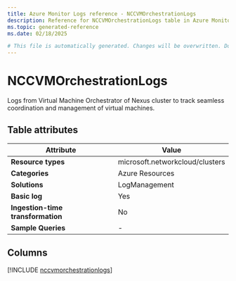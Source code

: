 ```yaml
---
title: Azure Monitor Logs reference - NCCVMOrchestrationLogs
description: Reference for NCCVMOrchestrationLogs table in Azure Monitor Logs.
ms.topic: generated-reference
ms.date: 02/18/2025

# This file is automatically generated. Changes will be overwritten. Do not change this file directly.
---
```


# NCCVMOrchestrationLogs

Logs from Virtual Machine Orchestrator of Nexus cluster to track seamless coordination and management of virtual machines.


## Table attributes

|Attribute|Value|
|---|---|
|**Resource types**|microsoft.networkcloud/clusters|
|**Categories**|Azure Resources|
|**Solutions**| LogManagement|
|**Basic log**|Yes|
|**Ingestion-time transformation**|No|
|**Sample Queries**|-|



## Columns
  
[!INCLUDE [nccvmorchestrationlogs](~/reusable-content/ce-skilling/azure/includes/azure-monitor/reference/tables/nccvmorchestrationlogs-include.md)]
